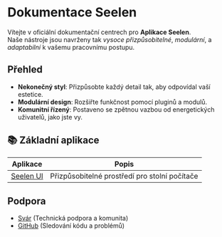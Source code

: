 # **Dokumentace Seelen**

Vítejte v oficiální dokumentační centrech pro **Aplikace Seelen**.\
Naše nástroje jsou navrženy tak *vysoce přizpůsobitelné*, *modulární*, a *adaptabilní*
k vašemu pracovnímu postupu.

## Přehled

* **Nekonečný styl**: Přizpůsobte každý detail tak, aby odpovídal vaší estetice.
* **Modulární design**: Rozšiřte funkčnost pomocí pluginů a modulů.
* **Komunitní řízený**: Postaveno se zpětnou vazbou od energetických uživatelů, jako jste vy.

## **📚 Základní aplikace**

| Aplikace                     | Popis                                         |
| ---------------------------- | --------------------------------------------- |
| [Seelen UI](/apps/seelen-ui) | Přizpůsobitelné prostředí pro stolní počítače |

## Podpora

* [Svár](https://discord.gg/ABfASx5ZAJ) (Technická podpora a komunita)
* [GitHub](https://github.com/Seelen-Inc) (Sledování kódu a problémů)
